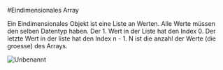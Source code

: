 #Eindimensionales Array

Ein Eindimensionales Objekt ist eine Liste an Werten. Alle Werte müssen den selben Datentyp haben. Der 1. Wert in der Liste hat den Index 0. Der letzte Wert in der liste hat den Index n - 1. N ist die anzahl der Werte (die groesse) des Arrays.


![Unbenannt](https://user-images.githubusercontent.com/114598146/200887144-0efbecbc-4ad4-46ee-a31d-001bb8213e64.PNG)
